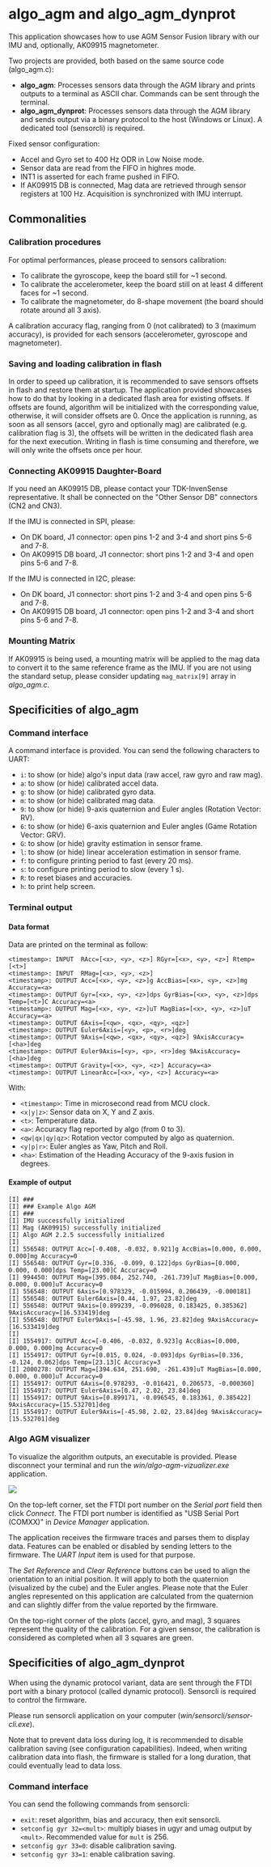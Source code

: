  # algo_agm and algo_agm_dynprot

This application showcases how to use AGM Sensor Fusion library with our IMU and, optionally, AK09915 magnetometer.

Two projects are provided, both based on the same source code (algo_agm.c):
* **algo_agm**: Processes sensors data through the AGM library and prints outputs to a terminal as ASCII char. Commands can be sent through the terminal.
* **algo_agm_dynprot**: Processes sensors data through the AGM library and sends output via a binary protocol to the host (Windows or Linux). A dedicated tool (sensorcli) is required.

Fixed sensor configuration:
* Accel and Gyro set to 400 Hz ODR in Low Noise mode.
* Sensor data are read from the FIFO in highres mode. 
* INT1 is asserted for each frame pushed in FIFO.
* If AK09915 DB is connected, Mag data are retrieved through sensor registers at 100 Hz. Acquisition is synchronized with IMU interrupt.

## Commonalities

### Calibration procedures

For optimal performances, please proceed to sensors calibration:
* To calibrate the gyroscope, keep the board still for ~1 second.
* To calibrate the accelerometer, keep the board still on at least 4 different faces for ~1 second.
* To calibrate the magnetometer, do 8-shape movement (the board should rotate around all 3 axis).

A calibration accuracy flag, ranging from 0 (not calibrated) to 3 (maximum accuracy), is provided for each sensors (accelerometer, gyroscope and magnetometer). 

### Saving and loading calibration in flash

In order to speed up calibration, it is recommended to save sensors offsets in flash and restore them at startup. The application provided showcases how to do that by looking in a dedicated flash area for existing offsets. If offsets are found, algorithm will be initialized with the corresponding value, otherwise, it will consider offsets are 0. Once the application is running, as soon as all sensors (accel, gyro and optionally mag) are calibrated (e.g. calibration flag is 3), the offsets will be written in the dedicated flash area for the next execution. Writing in flash is time consuming and therefore, we will only write the offsets once per hour.

### Connecting AK09915 Daughter-Board

If you need an AK09915 DB, please contact your TDK-InvenSense representative. It shall be connected on the "Other Sensor DB" connectors (CN2 and CN3). 

If the IMU is connected in SPI, please:
* On DK board, J1 connector: open pins 1-2 and 3-4 and short pins 5-6 and 7-8. 
* On AK09915 DB board, J1 connector: short pins 1-2 and 3-4 and open pins 5-6 and 7-8.

If the IMU is connected in I2C, please:
* On DK board, J1 connector: short pins 1-2 and 3-4 and open pins 5-6 and 7-8. 
* On AK09915 DB board, J1 connector: open pins 1-2 and 3-4 and short pins 5-6 and 7-8.

### Mounting Matrix

If AK09915 is being used, a mounting matrix will be applied to the mag data to convert it to the same reference frame as the IMU. If you are not using the standard setup, please consider updating `mag_matrix[9]` array in _algo_agm.c_.

## Specificities of algo_agm

### Command interface

A command interface is provided. You can send the following characters to UART:
* `i`: to show (or hide) algo's input data (raw accel, raw gyro and raw mag).
* `a`: to show (or hide) calibrated accel data.
* `g`: to show (or hide) calibrated gyro data.
* `m`: to show (or hide) calibrated mag data.
* `9`: to show (or hide) 9-axis quaternion and Euler angles (Rotation Vector: RV).
* `6`: to show (or hide) 6-axis quaternion and Euler angles (Game Rotation Vector: GRV).
* `G`: to show (or hide) gravity estimation in sensor frame.
* `l`: to show (or hide) linear acceleration estimation in sensor frame.
* `f`: to configure printing period to fast (every 20 ms).
* `s`: to configure printing period to slow (every 1 s).
* `R`: to reset biases and accuracies.
* `h`: to print help screen.

### Terminal output

#### Data format

Data are printed on the terminal as follow:

```
<timestamp>: INPUT  RAcc=[<x>, <y>, <z>] RGyr=[<x>, <y>, <z>] Rtemp=[<t>]
<timestamp>: INPUT  RMag=[<x>, <y>, <z>]
<timestamp>: OUTPUT Acc=[<x>, <y>, <z>]g AccBias=[<x>, <y>, <z>]mg Accuracy=<a>
<timestamp>: OUTPUT Gyr=[<x>, <y>, <z>]dps GyrBias=[<x>, <y>, <z>]dps Temp=[<t>]C Accuracy=<a>
<timestamp>: OUTPUT Mag=[<x>, <y>, <z>]uT MagBias=[<x>, <y>, <z>]uT Accuracy=<a>
<timestamp>: OUTPUT 6Axis=[<qw>, <qx>, <qy>, <qz>]
<timestamp>: OUTPUT Euler6Axis=[<y>, <p>, <r>]deg
<timestamp>: OUTPUT 9Axis=[<qw>, <qx>, <qy>, <qz>] 9AxisAccuracy=[<ha>]deg
<timestamp>: OUTPUT Euler9Axis=[<y>, <p>, <r>]deg 9AxisAccuracy=[<ha>]deg
<timestamp>: OUTPUT Gravity=[<x>, <y>, <z>] Accuracy=<a>
<timestamp>: OUTPUT LinearAcc=[<x>, <y>, <z>] Accuracy=<a>
```

With:
* `<timestamp>`: Time in microsecond read from MCU clock.
* `<x|y|z>`: Sensor data on X, Y and Z axis.
* `<t>`: Temperature data.
* `<a>`: Accuracy flag reported by algo (from 0 to 3).
* `<qw|qx|qy|qz>`: Rotation vector computed by algo as quaternion.
* `<y|p|r>`: Euler angles as Yaw, Pitch and Roll.
* `<ha>`: Estimation of the Heading Accuracy of the 9-axis fusion in degrees.

#### Example of output

```
[I] ###
[I] ### Example Algo AGM
[I] ###
[I] IMU successfully initialized
[I] Mag (AK09915) successfully initialized
[I] Algo AGM 2.2.5 successfully initialized
[I] 
[I] 556548: OUTPUT Acc=[-0.408, -0.032, 0.921]g AccBias=[0.000, 0.000, 0.000]mg Accuracy=0
[I] 556548: OUTPUT Gyr=[0.336, -0.099, 0.122]dps GyrBias=[0.000, 0.000, 0.000]dps Temp=[23.00]C Accuracy=0
[I] 994450: OUTPUT Mag=[395.084, 252.740, -261.739]uT MagBias=[0.000, 0.000, 0.000]uT Accuracy=0
[I] 556548: OUTPUT 6Axis=[0.978329, -0.015994, 0.206439, -0.000181]
[I] 556548: OUTPUT Euler6Axis=[0.44, 1.97, 23.82]deg
[I] 556548: OUTPUT 9Axis=[0.899239, -0.096028, 0.183425, 0.385362] 9AxisAccuracy=[16.533419]deg
[I] 556548: OUTPUT Euler9Axis=[-45.98, 1.96, 23.82]deg 9AxisAccuracy=[16.533419]deg
[I] 
[I] 1554917: OUTPUT Acc=[-0.406, -0.032, 0.923]g AccBias=[0.000, 0.000, 0.000]mg Accuracy=0
[I] 1554917: OUTPUT Gyr=[0.015, 0.024, -0.093]dps GyrBias=[0.336, -0.124, 0.062]dps Temp=[23.13]C Accuracy=3
[I] 2000278: OUTPUT Mag=[394.634, 251.690, -261.439]uT MagBias=[0.000, 0.000, 0.000]uT Accuracy=0
[I] 1554917: OUTPUT 6Axis=[0.978293, -0.016421, 0.206573, -0.000360]
[I] 1554917: OUTPUT Euler6Axis=[0.47, 2.02, 23.84]deg
[I] 1554917: OUTPUT 9Axis=[0.899171, -0.096545, 0.183361, 0.385422] 9AxisAccuracy=[15.532701]deg
[I] 1554917: OUTPUT Euler9Axis=[-45.98, 2.02, 23.84]deg 9AxisAccuracy=[15.532701]deg

```

### Algo AGM visualizer

To visualize the algorithm outputs, an executable is provided. Please disconnect your terminal and run the *win/algo-agm-vizualizer.exe* application.

![](img/algo-agm-visualizer.png)

On the top-left corner, set the FTDI port number on the *Serial port* field then click *Connect*. The FTDI port number is identified as "USB Serial Port (COMXX)" in *Device Manager* application.

The application receives the firmware traces and parses them to display data. Features can be enabled or disabled by sending letters to the firmware. The *UART Input* item is used for that purpose.

The *Set Reference* and *Clear Reference* buttons can be used to align the orientation to an initial position. It will apply to both the quaternion (visualized by the cube) and the Euler angles. Please note that the Euler angles represented on this application are calculated from the quaternion and can slightly differ from the value reported by the firmware.

On the top-right corner of the plots (accel, gyro, and mag), 3 squares represent the quality of the calibration. For a given sensor, the calibration is considered as completed when all 3 squares are green.

## Specificities of algo_agm_dynprot

When using the dynamic protocol variant, data are sent through the FTDI port with a binary protocol (called dynamic protocol). Sensorcli is required to control the firmware.

Please run sensorcli application on your computer (*win/sensorcli/sensor-cli.exe*).

Note that to prevent data loss during log, it is recommended to disable calibration saving (see configuration capabilities). Indeed, when writing calibration data into flash, the firmware is stalled for a long duration, that could eventually lead to data loss.

### Command interface

You can send the following commands from sensorcli:
* `exit`: reset algorithm, bias and accuracy, then exit sensorcli.
* `setconfig gyr 32=<mult>`: multiply biases in ugyr and umag output by `<mult>`. Recommended value for `mult` is 256.
* `setconfig gyr 33=0`: disable calibration saving.
* `setconfig gyr 33=1`: enable calibration saving.